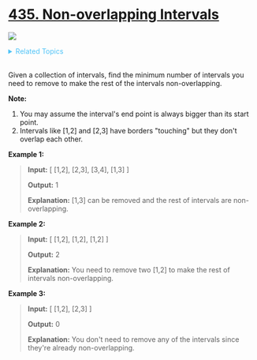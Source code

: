 # [435. Non-overlapping Intervals](https://leetcode.com/problems/non-overlapping-intervals/description/)

![](https://img.shields.io/badge/Difficulty-Medium-F8AF40.svg)

<details>
<summary style="color:#4FC3F7">Related Topics</summary>

* [`Greedy`](https://leetcode.com/tag/greedy/)

</details>
<br />

Given a collection of intervals, find the minimum number of intervals you need to remove to make the rest of the intervals non-overlapping.

**Note:**

 1. You may assume the interval's end point is always bigger than its start point.
 2. Intervals like [1,2] and [2,3] have borders "touching" but they don't overlap each other.

**Example 1:**

> **Input:** [ [1,2], [2,3], [3,4], [1,3] ]
>
> **Output:** 1
>
> **Explanation:** [1,3] can be removed and the rest of intervals are non-overlapping.

**Example 2:**

> **Input:** [ [1,2], [1,2], [1,2] ]
>
> **Output:** 2
>
> **Explanation:** You need to remove two [1,2] to make the rest of intervals non-overlapping.

**Example 3:**

> **Input:** [ [1,2], [2,3] ]
>
> **Output:** 0
>
> **Explanation:** You don't need to remove any of the intervals since they're already non-overlapping.
